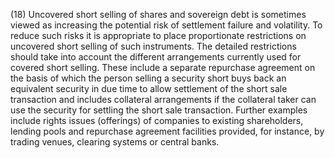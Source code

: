 (18) Uncovered short selling of shares and sovereign debt is sometimes viewed as increasing the potential risk of settlement failure and volatility. To reduce such risks it is appropriate to place proportionate restrictions on uncovered short selling of such instruments. The detailed restrictions should take into account the different arrangements currently used for covered short selling. These include a separate repurchase agreement on the basis of which the person selling a security short buys back an equivalent security in due time to allow settlement of the short sale transaction and includes collateral arrangements if the collateral taker can use the security for settling the short sale transaction. Further examples include rights issues (offerings) of companies to existing shareholders, lending pools and repurchase agreement facilities provided, for instance, by trading venues, clearing systems or central banks.